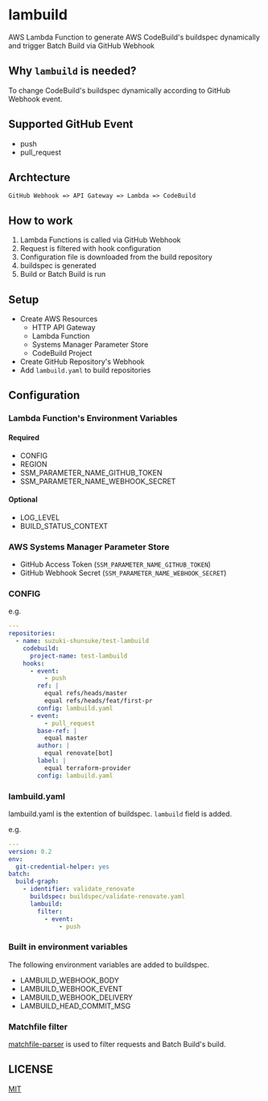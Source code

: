 # lambuild

AWS Lambda Function to generate AWS CodeBuild's buildspec dynamically and trigger Batch Build via GitHub Webhook

## Why `lambuild` is needed?

To change CodeBuild's buildspec dynamically according to GitHub Webhook event.

## Supported GitHub Event

* push
* pull_request

## Archtecture

```
GitHub Webhook => API Gateway => Lambda => CodeBuild
```

## How to work

1. Lambda Functions is called via GitHub Webhook
1. Request is filtered with hook configuration
1. Configuration file is downloaded from the build repository
1. buildspec is generated
1. Build or Batch Build is run

## Setup

* Create AWS Resources
  * HTTP API Gateway
  * Lambda Function
  * Systems Manager Parameter Store
  * CodeBuild Project
* Create GitHub Repository's Webhook
* Add `lambuild.yaml` to build repositories

## Configuration

### Lambda Function's Environment Variables

#### Required

* CONFIG
* REGION
* SSM_PARAMETER_NAME_GITHUB_TOKEN
* SSM_PARAMETER_NAME_WEBHOOK_SECRET

#### Optional

* LOG_LEVEL
* BUILD_STATUS_CONTEXT

### AWS Systems Manager Parameter Store

* GitHub Access Token (`SSM_PARAMETER_NAME_GITHUB_TOKEN`)
* GitHub Webhook Secret (`SSM_PARAMETER_NAME_WEBHOOK_SECRET`)

### CONFIG

e.g.

```yaml
---
repositories:
  - name: suzuki-shunsuke/test-lambuild
    codebuild:
      project-name: test-lambuild
    hooks:
      - event:
          - push
        ref: |
          equal refs/heads/master
          equal refs/heads/feat/first-pr
        config: lambuild.yaml
      - event:
          - pull_request
        base-ref: |
          equal master
        author: |
          equal renovate[bot]
        label: |
          equal terraform-provider
        config: lambuild.yaml
```

### lambuild.yaml

lambuild.yaml is the extention of buildspec.
`lambuild` field is added.

e.g.

```yaml
---
version: 0.2
env:
  git-credential-helper: yes
batch:
  build-graph:
    - identifier: validate_renovate
      buildspec: buildspec/validate-renovate.yaml
      lambuild:
        filter:
          - event:
              - push
```

### Built in environment variables

The following environment variables are added to buildspec.

* LAMBUILD_WEBHOOK_BODY
* LAMBUILD_WEBHOOK_EVENT
* LAMBUILD_WEBHOOK_DELIVERY
* LAMBUILD_HEAD_COMMIT_MSG

### Matchfile filter

[matchfile-parser](https://github.com/suzuki-shunsuke/matchfile-parser) is used to filter requests and Batch Build's build.

## LICENSE

[MIT](LICENSE)

